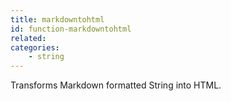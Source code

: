 ```yaml
---
title: markdowntohtml
id: function-markdowntohtml
related:
categories:
    - string
---
```


Transforms Markdown formatted String into HTML.